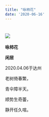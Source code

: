 ```yaml
---
title: "咏柿花"
date: '2020-06-16'
---
```

  #  ![](/images/heshui.jpg)
  
  **咏柿花**
  
  **闲居**
  
2020.04.06于达州 

老树倚春繁， 

青伞障半天。 

顺势生奇蕾， 

静开任久喧。 
